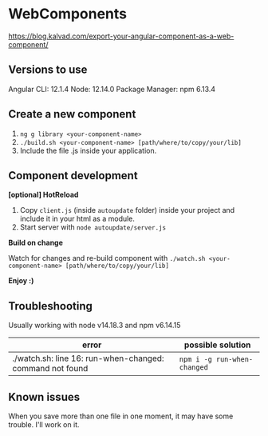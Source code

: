 # WebComponents

https://blog.kalvad.com/export-your-angular-component-as-a-web-component/
## Versions to use
Angular CLI: 12.1.4
Node: 12.14.0
Package Manager: npm 6.13.4

## Create a new component
1. `ng g library <your-component-name>`
2. `./build.sh <your-component-name> [path/where/to/copy/your/lib]`
3. Include the file .js inside your application.

## Component development
<b>[optional] HotReload</b>
1. Copy `client.js` (inside `autoupdate` folder) inside your project and include it in your html as a module.
2. Start server with `node autoupdate/server.js`

<b>Build on change</b>

Watch for changes and re-build component with `./watch.sh <your-component-name> [path/where/to/copy/your/lib]`

<b> Enjoy :) </b>

## Troubleshooting
Usually working with node v14.18.3 and npm v6.14.15

| error| possible solution |
|---|---|
|./watch.sh: line 16: run-when-changed: command not found | `npm i -g run-when-changed` |

## Known issues

When you save more than one file in one moment, it may have some trouble. I'll work on it.